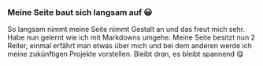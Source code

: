 ### Meine Seite baut sich langsam auf 😀

So langsam nimmt meine Seite nimmt Gestalt an und das freut mich sehr. Habe nun gelernt wie ich mit Markdowns umgehe. Meine Seite besitzt nun 2 Reiter, einmal erfährt man etwas über mich und bei dem anderen werde ich meine zukünftigen Projekte vorstellen.
Bleibt dran, es bleibt spannend 😋
